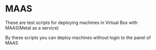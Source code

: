 # MAAS

These are test scripts for deploying machines in Virtual Box with MAAS(Metal as a service)

By these scripts you can deploy machines without login to the panel of MAAS
